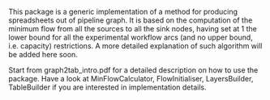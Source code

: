 This package is a generic implementation of a method for producing spreadsheets out of pipeline graph. It is based on
the computation of the minimum flow from all the sources to all the sink nodes, having set at 1 the lower bound for all the experimental workflow arcs (and no upper bound, i.e. capacity) restrictions. A more detailed explanation of such algorithm will be added here soon. 

Start from graph2tab_intro.pdf for a detailed description on how to use the package. Have a look at MinFlowCalculator, FlowInitialiser, LayersBuilder, TableBuilder if you are interested in implementation details.

